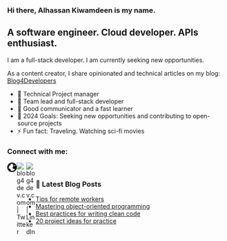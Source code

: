 ### Hi there, Alhassan Kiwamdeen is my name.

## A software engineer. Cloud developer. APIs enthusiast.

I am a full-stack developer. I am currently seeking new opportunities.

As a content creator, I share opinionated and technical articles on my blog: [Blog4Developers](https://www.blog4dev.com/)

- 🌱 Technical Project manager
- 👯 Team lead and full-stack developer
- 🔭 Good communicator and a fast learner
- 🥅 2024 Goals: Seeking new opportunities and contributing to open-source projects
- ⚡ Fun fact: Traveling. Watching sci-fi movies

### Connect with me:

[<img align="left" alt="blog4dev.com" width="22px" src="https://raw.githubusercontent.com/iconic/open-iconic/master/svg/globe.svg" />](https://www.blog4dev.com/)
[<img align="left" alt="blog4dev.com | Twitter" width="22px" src="https://cdn.jsdelivr.net/npm/simple-icons@v3/icons/twitter.svg" />](https://twitter.com/akiwams)
[<img align="left" alt="blog4dev.com | LinkedIn" width="22px" src="https://cdn.jsdelivr.net/npm/simple-icons@v3/icons/linkedin.svg" />](https://www.linkedin.com/in/alhassan-kiwamdeen-56a144102/)
<br />

### 📕 Latest Blog Posts

- [Tips for remote workers ](https://www.blog4dev.com/tips-for-remote-workers/)
- [Mastering object-oriented programming](https://www.blog4dev.com/mastering-object-oriented-programming/)
- [Best practices for writing clean code](https://www.blog4dev.com/best-practices-for-writing-clean-and-readable-code/)
- [20 project ideas for practice](https://www.blog4dev.com/developer-projects/)   


